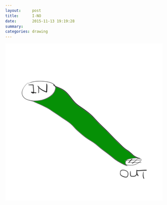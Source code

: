 ```yaml
---
layout:     post
title:      I-NO
date:       2015-11-13 19:19:28
summary:    
categories: drawing
---
```

![I-NO](/images/blog/I-NO.png "Where's my wrench?")
